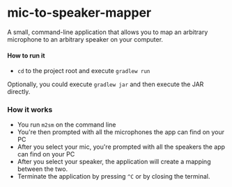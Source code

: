 # mic-to-speaker-mapper

A small, command-line application that allows you to map an arbitrary microphone
to an arbitrary speaker on your computer.

#### How to run it

- `cd` to the project root and execute `gradlew run`

Optionally, you could execute `gradlew jar` and then execute the JAR directly.
 
 
### How it works

- You run `m2sm` on the command line
- You're then prompted with all the microphones the app can find on your PC
- After you select your mic, you're prompted with all the speakers the app can find on your PC
- After you select your speaker, the application will create a mapping between the two.
- Terminate the application by pressing `^C` or by closing the terminal. 